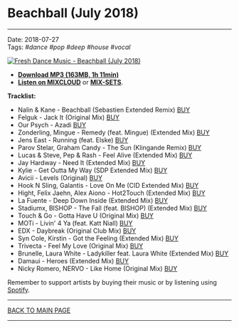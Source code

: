 # Beachball (July 2018)

----

Date: 2018-07-27  
Tags: *#dance* *#pop* *#deep* *#house* *#vocal*    
  
[![Fresh Dance Music - Beachball (July 2018)](https://thumbnailer.mixcloud.com/unsafe/300x300/extaudio/0/b/9/7/2884-87c8-4981-9636-3f5b54797f8e)](https://docs.google.com/uc?id=12C2w-NwZwHSBymUqjAbyXa8IsBz8KUDE&export=download)  

* [**Download MP3 (163MB, 1h 11min)**](https://docs.google.com/uc?id=12C2w-NwZwHSBymUqjAbyXa8IsBz8KUDE&export=download) 
* [**Listen on MIXCLOUD**](https://www.mixcloud.com/FreshDanceMusic/beachball-july-2017/) 
or **[MIX-SETS](http://www.mix-sets.com/track/8688/fresh-dance-music-beachball-july-2018)**.

**Tracklist:**  
 
- Nalin & Kane - Beachball (Sebastien Extended Remix)
[BUY](https://itunes.apple.com/pl/album/beachball-sebastien-extended-remix/1233188477?i=1233188496&l=pl)
- Felguk - Jack It (Original Mix) [BUY](https://www.beatport.com/track/jack-it-original-mix/2707461)
- Our Psych - Azadi [BUY](https://itunes.apple.com/pl/album/azadi/1223841803?i=1223842283&l=pl)
- Zonderling, Mingue - Remedy (feat. Mingue) (Extended Mix) [BUY](https://www.beatport.com/track/remedy-feat-mingue-extended-mix/9532741)
- Jens East - Running (feat. Elske) [BUY](https://itunes.apple.com/pl/album/running-feat-elske/1107738861?i=1107739117&l=pl)
- Parov Stelar, Graham Candy - The Sun (Klingande Remix) [BUY](https://www.beatport.com/track/the-sun-klingande-remix/7549330)
- Lucas & Steve, Pep & Rash - Feel Alive (Extended Mix) [BUY](https://www.beatport.com/track/feel-alive-extended-mix/9103703)
- Jay Hardway - Need It (Extended Mix) [BUY](https://www.beatport.com/track/need-it-extended-mix/9512907)
- Kylie - Get Outta My Way (SDP Extended Mix) [BUY](https://itunes.apple.com/pl/album/get-outta-my-way/717401393?i=717401397&l=pl)  
- Avicii - Levels (Original) [BUY](https://www.beatport.com/track/levels-original/4378488)
- Hook N Sling, Galantis - Love On Me (CID Extended Mix) [BUY](https://www.beatport.com/track/love-on-me-cid-extended-mix/8557778)
- Hight, Felix Jaehn, Alex Aiono - Hot2Touch (Extended Mix) [BUY](https://www.beatport.com/track/hot2touch-extended-mix/9306744)
- La Fuente - Deep Down Inside (Extended Mix) [BUY](https://www.beatport.com/track/deep-down-inside-extended-mix/9867494)
- Stadiumx, BISHOP - The Fall (feat. BISHOP) (Extended Mix) [BUY](https://www.beatport.com/track/the-fall-feat-bish-p-extended-mix/9236953) 
- Touch & Go - Gotta Have U (Original Mix) [BUY](https://www.beatport.com/track/gotta-have-u-original-mix/5906402)
- MOTi - Livin' 4 Ya (feat. Katt Niall) [BUY](https://itunes.apple.com/pl/album/livin-4-ya-feat-katt-niall/1175408752?i=1175408781&l=pl)
- EDX - Daybreak (Original Club Mix) [BUY](https://www.beatport.com/track/daybreak-original-club-mix/9562523)
- Syn Cole, Kirstin - Got the Feeling (Extended Mix) [BUY](https://www.beatport.com/track/got-the-feeling-extended-mix/9971406)
- Trivecta - Feel My Love (Original Mix) [BUY](https://www.beatport.com/track/feel-my-love-original-mix/9267084)
- Brunelle, Laura White - Ladykiller feat. Laura White (Extended Mix) [BUY](https://www.beatport.com/track/ladykiller-feat-laura-white-extended-mix/10157835)
- Damaui - Heroes (Extended Mix) [BUY](https://itunes.apple.com/pl/album/heroes-extended-mix/1261973793?i=1261974281&l=pl)
- Nicky Romero, NERVO - Like Home (Original Mix) [BUY](https://www.beatport.com/track/like-home-original-mix/3907632) 

 
Remember to support artists by buying their music or by listening using 
[Spotify](https://open.spotify.com/user/hopbit/playlist/5pauzyEbUAAKknivnm52nm?si=tFURlBD-QBm_DA3ABPChfg).

----

[BACK TO MAIN PAGE](./README.md)

---- 